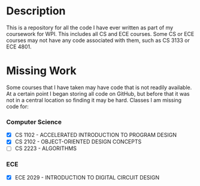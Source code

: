 # Description
This is a repository for all the code I have ever written as part of my coursework for WPI. This includes all CS and ECE courses. Some CS or ECE courses may not have any code associated with them, such as CS 3133 or ECE 4801.

# Missing Work
Some courses that I have taken may have code that is not readily available. At a certain point I began storing all code on GitHub, but before that it was not in a central location so finding it may be hard. Classes I am missing code for:
### Computer Science
- [x] CS 1102 - ACCELERATED INTRODUCTION TO PROGRAM DESIGN
- [x] CS 2102 - OBJECT-ORIENTED DESIGN CONCEPTS
- [ ] CS 2223 - ALGORITHMS

### ECE
- [x] ECE 2029 - INTRODUCTION TO DIGITAL CIRCUIT DESIGN
